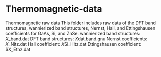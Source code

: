 # Thermomagnetic-data
Thermomagnetic raw data
This folder includes raw data of the DFT band structures, wannierized band structures, Nernst, Hall, and Ettingshausen coefficients for GaAs, Si, and ZnSe. 
wannierized band structures: $X$_band.dat
DFT band structures: $X$dat.band.gnu
Nernst coefficients: $X$_Nitz.dat
Hall coefficient: $X$Si_Hitz.dat
Ettingshausen coefficient: $X_Etnz.dat

